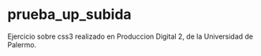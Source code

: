 # prueba_up_subida
Ejercicio sobre css3 realizado en Produccion Digital 2, de la Universidad de Palermo.

